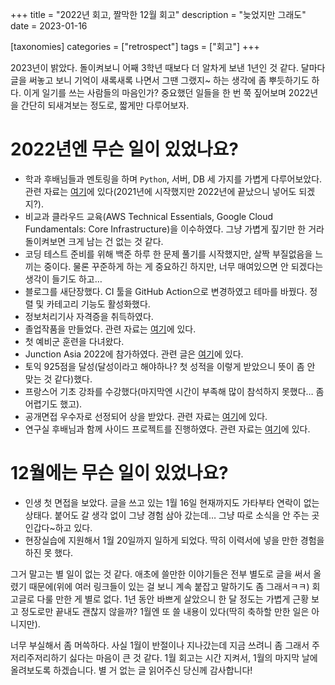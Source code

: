 +++
title = "2022년 회고, 짤막한 12월 회고"
description = "늦었지만 그래도"
date = 2023-01-16

[taxonomies]
categories = ["retrospect"]
tags = ["회고"]
+++

2023년이 밝았다. 돌이켜보니 어째 3학년 때보다 더 알차게 보낸 1년인 것 같다. 달마다 글을 써놓고 보니 기억이 새록새록 나면서 그땐 그랬지~ 하는 생각에 좀 뿌듯하기도 하다. 이게 일기를 쓰는 사람들의 마음인가? 중요했던 일들을 한 번 쭉 짚어보며 2022년을 간단히 되새겨보는 정도로, 짧게만 다루어보자.
<!-- more -->

# 2022년엔 무슨 일이 있었나요?
- 학과 후배님들과 멘토링을 하며 `Python`, 서버, DB 세 가지를 가볍게 다루어보았다. 관련 자료는 [여기](https://github.com/hatchling13/2021-gnucs-mentoring)에 있다(2021년에 시작했지만 2022년에 끝났으니 넣어도 되겠지?).
- 비교과 클라우드 교육(AWS Technical Essentials, Google Cloud Fundamentals: Core Infrastructure)을 이수하였다. 그냥 가볍게 짚기만 한 거라 돌이켜보면 크게 남는 건 없는 것 같다.
- 코딩 테스트 준비를 위해 백준 하루 한 문제 풀기를 시작했지만, 살짝 부질없음을 느끼는 중이다. 물론 꾸준하게 하는 게 중요하긴 하지만, 너무 매여있으면 안 되겠다는 생각이 들기도 하고…
- 블로그를 새단장했다. CI 툴을 GitHub Action으로 변경하였고 테마를 바꿨다. 정렬 및 카테고리 기능도 활성화했다.
- 정보처리기사 자격증을 취득하였다.
- 졸업작품을 만들었다. 관련 자료는 [여기](https://github.com/GNUCS-2022-Capstone-Design-ShareRoutine/ShareRoutine)에 있다.
- 첫 예비군 훈련을 다녀왔다.
- Junction Asia 2022에 참가하였다. 관련 글은 [여기](https://hatchling13.github.io/junction-asia-2022/)에 있다.
- 토익 925점을 달성(달성이라고 해야하나? 첫 성적을 이렇게 받았으니 뜻이 좀 안 맞는 것 같다)했다.
- 프랑스어 기초 강좌를 수강했다(마지막엔 시간이 부족해 많이 참석하지 못했다… 좀 어렵기도 했고).
- 공개면접 우수자로 선정되어 상을 받았다. 관련 자료는 [여기](https://www.gnnews24.kr/news/articleView.html?idxno=18353)에 있다.
- 연구실 후배님과 함께 사이드 프로젝트를 진행하였다. 관련 자료는 [여기](https://www.notion.so/dongho18/GNU-MAS-Tree-24d5eeb98b0141549ab9061188156ca0)에 있다.

# 12월에는 무슨 일이 있었나요?
- 인생 첫 면접을 보았다. 글을 쓰고 있는 1월 16일 현재까지도 가타부타 연락이 없는 상태다. 붙어도 갈 생각 없이 그냥 경험 삼아 갔는데… 그냥 따로 소식을 안 주는 곳인갑다~하고 있다.
- 현장실습에 지원해서 1월 20일까지 일하게 되었다. 딱히 이력서에 넣을 만한 경험을 하진 못 했다.

그거 말고는 별 일이 없는 것 같다. 애초에 쓸만한 이야기들은 전부 별도로 글을 써서 올렸기 때문에(위에 여러 링크들이 있는 걸 보니 계속 붙잡고 말하기도 좀 그래서ㅋㅋ) 회고글로 다룰 만한 게 별로 없다. 1년 동안 바쁘게 살았으니 한 달 정도는 가볍게 근황 보고 정도로만 끝내도 괜찮지 않을까? 1월엔 또 쓸 내용이 있다(딱히 축하할 만한 일은 아니지만).

너무 부실해서 좀 머쓱하다. 사실 1월이 반절이나 지나갔는데 지금 쓰려니 좀 그래서 주저리주저리하기 싫다는 마음이 큰 것 같다. 1월 회고는 시간 지켜서, 1월의 마지막 날에 올려보도록 하겠습니다. 별 거 없는 글 읽어주신 당신께 감사합니다!